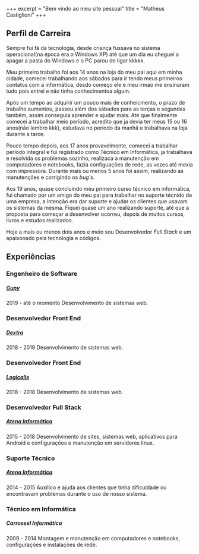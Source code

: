 +++
excerpt = "Bem vindo ao meu site pessoal"
title = "Matheus Castiglioni"
+++

## <i class="fa fa-user o-content__icon"></i> Perfil de Carreira

Sempre fui fã da tecnologia, desde criança fussava no sistema operacional(na época era o Windows XP) até que um dia eu cheguei a apagar a pasta do Windows e o PC parou de ligar kkkkk.

Meu primeiro trabalho foi aos 14 anos na loja do meu pai aqui em minha cidade, comecei trabalhando aos sábados para ir tendo meus primeiros contatos com a informática, desdo começo ele e meu irmão me ensinaram tudo pois entrei e não tinha conhecimentoa algum.

Após um tempo ao adquirir um pouco mais de conheicmento, o prazo de trabalho aumentou, passou além dos sábados para as terças e segundas também, assim conseguia aprender e ajudar mais. Até que finalmente comecei a trabalhar meio período, acredito que ja devia ter meus 15 ou 16 anos(não lembro kkk), estudava no período da manhã e trabalhava na loja durante a tarde.

Pouco tempo depois, aos 17 anos provavelmente, comecei a trabalhar período integral e fui registrado como Técnico em Informática, ja trabalhava e resolvida os problemas sozinho, realizaca a manutenção em computadores e notebooks, fazia configuações de rede, as vezes até mexia com impressora. Durante mais ou menos 5 anos foi assim, realizando as manutenções e corrigindo os *bug's*.

Aos 19 anos, quase concluíndo meu primeiro curso técnico em informática, fui chamado por um amigo do meu pai para trabalhar no suporte técnido de uma empresa, a intenção era dar suporte e ajudar os clientes que usavam os sistemas da mesma. Fiquei quase um ano realizando suporte, até que a proposta para começar a desenvolver ocorreu, depois de muitos cursos, livros e estudos realizados.

Hoje a mais ou menos dois anos e meio sou Desenvolvedor *Full Stack* e um apaixonado pela tecnologia e códigos.

<div class="l-separator"></div>

## <i class="fa fa-briefcase o-content__icon"></i> Experiências

### <i class="fa fa-desktop"></i> Engenheiro de Software
##### [Gupy](https://www.gupy.io/)
<span class="o-content__period">2019 - até o momento</span>
Desenvolvimento de sistemas web.

### <i class="fa fa-desktop"></i> Desenvolvedor Front End
##### [Dextra](http://dextra.com.br/pt/)
<span class="o-content__period">2018 - 2019</span>
Desenvolvimento de sistemas web.

<div class="l-separator"></div>

### <i class="fa fa-desktop"></i> Desenvolvedor Front End
##### [Logicalis](https://www.la.logicalis.com/pt-Latam/)
<span class="o-content__period">2018 - 2018</span>
Desenvolvimento de sistemas web.

<div class="l-separator"></div>

### <i class="fa fa-keyboard-o"></i> Desenvolvedor Full Stack
##### [Atena Informática](http://www.atenainformatica.com.br)
<span class="o-content__period">2015 - 2018</span>
Desenvolvimento de sites, sistemas web, aplicativos para Android e configurações e manutenção em servidores linux.

<div class="l-separator"></div>

### <i class="fa fa-headphones"></i> Suporte Técnico
##### [Atena Informática](http://www.atenainformatica.com.br)
<span class="o-content__period">2014 - 2015</span>
Auxílico e ajuda aos clientes que tinha dificuldade ou encontravam problemas durante o uso de nosso sistema.

<div class="l-separator"></div>

### <i class="fa fa-wrench"></i> Técnico em Informática
##### Carrossel Informática
<span class="o-content__period">2009 - 2014</span>
Montagem e manutenção em computadores e notebooks, configurações e instalações de rede.